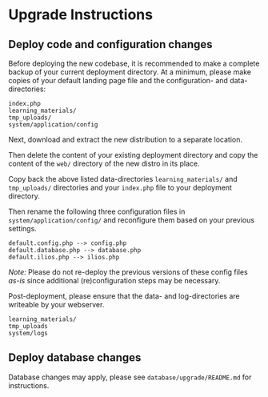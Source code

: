 # Upgrade Instructions

## Deploy code and configuration changes

Before deploying the new codebase, it is recommended to make a complete backup of your current deployment directory.
At a minimum, please make copies of your default landing page file and the configuration- and data-directories:

    index.php
    learning_materials/
    tmp_uploads/
    system/application/config

Next, download and extract the new distribution to a separate location.

Then delete the content of your existing deployment directory and copy the content of the `web/` directory of the new distro in its place.

Copy back the above listed data-directories `learning_materials/` and `tmp_uploads/` directories and your `index.php` file to your deployment directory.

Then rename the following three configuration files in `system/application/config/` and reconfigure them based on your previous settings.

    default.config.php --> config.php
    default.database.php --> database.php
    default.ilios.php --> ilios.php

*Note:* Please do not re-deploy the previous versions of these config files _as-is_ since additional (re)configuration steps may
be necessary.

Post-deployment, please ensure that the data- and log-directories are writeable by your webserver.

    learning_materials/
    tmp_uploads
    system/logs

## Deploy database changes

Database changes may apply, please see `database/upgrade/README.md` for instructions.
